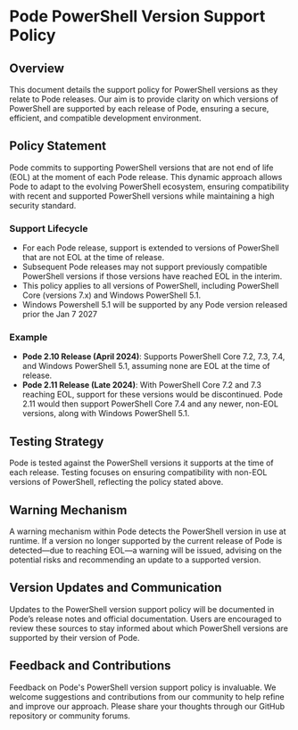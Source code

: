 # Pode PowerShell Version Support Policy

## Overview
This document details the support policy for PowerShell versions as they relate to Pode releases. Our aim is to provide clarity on which versions of PowerShell are supported by each release of Pode, ensuring a secure, efficient, and compatible development environment.

## Policy Statement
Pode commits to supporting PowerShell versions that are not end of life (EOL) at the moment of each Pode release. This dynamic approach allows Pode to adapt to the evolving PowerShell ecosystem, ensuring compatibility with recent and supported PowerShell versions while maintaining a high security standard.

### Support Lifecycle
- For each Pode release, support is extended to versions of PowerShell that are not EOL at the time of release.
- Subsequent Pode releases may not support previously compatible PowerShell versions if those versions have reached EOL in the interim.
- This policy applies to all versions of PowerShell, including PowerShell Core (versions 7.x) and Windows PowerShell 5.1.
- Windows Powershell 5.1 will be supported by any Pode version released prior the Jan 7 2027

### Example
- **Pode 2.10 Release (April 2024)**: Supports PowerShell Core 7.2, 7.3, 7.4, and Windows PowerShell 5.1, assuming none are EOL at the time of release.
- **Pode 2.11 Release (Late 2024)**: With PowerShell Core 7.2 and 7.3 reaching EOL, support for these versions would be discontinued. Pode 2.11 would then support PowerShell Core 7.4 and any newer, non-EOL versions, along with Windows PowerShell 5.1.

## Testing Strategy
Pode is tested against the PowerShell versions it supports at the time of each release. Testing focuses on ensuring compatibility with non-EOL versions of PowerShell, reflecting the policy stated above.

## Warning Mechanism
A warning mechanism within Pode detects the PowerShell version in use at runtime. If a version no longer supported by the current release of Pode is detected—due to reaching EOL—a warning will be issued, advising on the potential risks and recommending an update to a supported version.

## Version Updates and Communication
Updates to the PowerShell version support policy will be documented in Pode’s release notes and official documentation. Users are encouraged to review these sources to stay informed about which PowerShell versions are supported by their version of Pode.

## Feedback and Contributions
Feedback on Pode's PowerShell version support policy is invaluable. We welcome suggestions and contributions from our community to help refine and improve our approach. Please share your thoughts through our GitHub repository or community forums.

